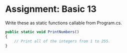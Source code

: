 # Assignment: Basic 13

Write these as static functions callable from Program.cs.

```javascript 
public static void PrintNumbers()
{
    // Print all of the integers from 1 to 255.
}
```
